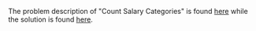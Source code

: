 The problem description of "Count Salary Categories" is found [here](https://leetcode.com/problems/count-salary-categories/description/) while the solution is found [here]().